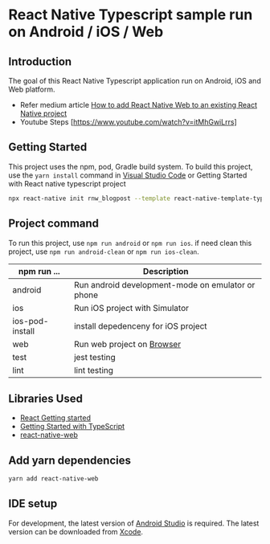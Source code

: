 # React Native Typescript sample run on Android / iOS / Web
 
Introduction
------------

The goal of this React Native Typescript application run on Android, iOS and Web platform. 
* Refer medium article [How to add React Native Web to an existing React Native project](https://arry.medium.com/how-to-add-react-native-web-to-an-existing-react-native-project-eb98c952c12f)
* Youtube Steps [https://www.youtube.com/watch?v=itMhGwiLrrs]

Getting Started
---------------
This project uses the npm, pod, Gradle build system. To build this project, use the `yarn install` command in [Visual Studio Code](https://code.visualstudio.com/download) or Getting Started with React native typescript project
```sh
npx react-native init rnw_blogpost --template react-native-template-typescript
```

Project command
---------
To run this project, use `npm run android` or `npm run ios`.
if need clean this project, use `npm run android-clean` or `npm run ios-clean`.

| npm run ... | Description |
| --- | --- |
| android | Run android development-mode on emulator or phone |
| ios | Run iOS project with Simulator |
| ios-pod-install | install depedenceny for iOS project |
| web | Run web project on [Browser](hhttp://localhost:8080/) |
| test  | jest testing  |
| lint | lint testing |

Libraries Used
--------------
* [React Getting started](https://reactnative.dev/docs/getting-started)
* [Getting Started with TypeScript](https://reactnative.dev/docs/typescript)
* [react-native-web](https://github.com/necolas/react-native-web/)

Add yarn dependencies
--------------
```sh
yarn add react-native-web
```

IDE setup
------------------------
For development, the latest version of [Android Studio](https://developer.android.com/studio/) is required. The latest version can be
downloaded from [Xcode](https://developer.apple.com/xcode/).
